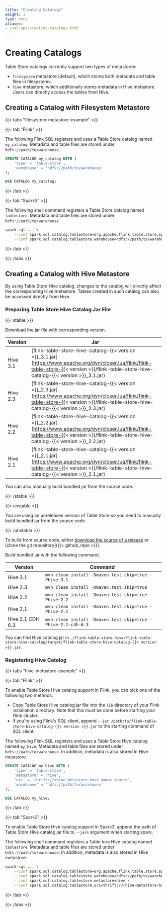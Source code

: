 ```yaml
---
title: "Creating Catalogs"
weight: 1
type: docs
aliases:
- /sql-api/creating-catalogs.html
---
```

<!--
Licensed to the Apache Software Foundation (ASF) under one
or more contributor license agreements.  See the NOTICE file
distributed with this work for additional information
regarding copyright ownership.  The ASF licenses this file
to you under the Apache License, Version 2.0 (the
"License"); you may not use this file except in compliance
with the License.  You may obtain a copy of the License at

  http://www.apache.org/licenses/LICENSE-2.0

Unless required by applicable law or agreed to in writing,
software distributed under the License is distributed on an
"AS IS" BASIS, WITHOUT WARRANTIES OR CONDITIONS OF ANY
KIND, either express or implied.  See the License for the
specific language governing permissions and limitations
under the License.
-->

# Creating Catalogs

Table Store catalogs currently support two types of metastores:

* `filesystem` metastore (default), which stores both metadata and table files in filesystems.
* `hive` metastore, which additionally stores metadata in Hive metastore. Users can directly access the tables from Hive.

## Creating a Catalog with Filesystem Metastore

{{< tabs "filesystem-metastore-example" >}}

{{< tab "Flink" >}}

The following Flink SQL registers and uses a Table Store catalog named `my_catalog`. Metadata and table files are stored under `hdfs://path/to/warehouse`.

```sql
CREATE CATALOG my_catalog WITH (
    'type' = 'table-store',
    'warehouse' = 'hdfs://path/to/warehouse'
);

USE CATALOG my_catalog;
```

{{< /tab >}}

{{< tab "Spark3" >}}

The following shell command registers a Table Store catalog named `tablestore`. Metadata and table files are stored under `hdfs://path/to/warehouse`.

```bash
spark-sql ... \
    --conf spark.sql.catalog.tablestore=org.apache.flink.table.store.spark.SparkCatalog \
    --conf spark.sql.catalog.tablestore.warehouse=hdfs://path/to/warehouse
```

{{< /tab >}}

{{< /tabs >}}

## Creating a Catalog with Hive Metastore

By using Table Store Hive catalog, changes to the catalog will directly affect the corresponding Hive metastore. Tables created in such catalog can also be accessed directly from Hive.

### Preparing Table Store Hive Catalog Jar File

{{< stable >}}

Download the jar file with corresponding version.

| Version | Jar |
|---|---|
| Hive 3.1 | [flink-table-store-hive-catalog-{{< version >}}_3.1.jar](https://www.apache.org/dyn/closer.lua/flink/flink-table-store-{{< version >}}/flink-table-store-hive-catalog-{{< version >}}_3.1.jar) |
| Hive 2.3 | [flink-table-store-hive-catalog-{{< version >}}_2.3.jar](https://www.apache.org/dyn/closer.lua/flink/flink-table-store-{{< version >}}/flink-table-store-hive-catalog-{{< version >}}_2.3.jar) |
| Hive 2.2 | [flink-table-store-hive-catalog-{{< version >}}_2.2.jar](https://www.apache.org/dyn/closer.lua/flink/flink-table-store-{{< version >}}/flink-table-store-hive-catalog-{{< version >}}_2.2.jar) |
| Hive 2.1 | [flink-table-store-hive-catalog-{{< version >}}_2.1.jar](https://www.apache.org/dyn/closer.lua/flink/flink-table-store-{{< version >}}/flink-table-store-hive-catalog-{{< version >}}_2.1.jar) |

You can also manually build bundled jar from the source code.

{{< /stable >}}

{{< unstable >}}

You are using an unreleased version of Table Store so you need to manually build bundled jar from the source code.

{{< /unstable >}}

To build from source code, either [download the source of a release](https://flink.apache.org/downloads.html) or [clone the git repository]({{< github_repo >}}).

Build bundled jar with the following command.

| Version | Command |
|---|---|
| Hive 3.1 | `mvn clean install -Dmaven.test.skip=true -Phive-3.1` |
| Hive 2.3 | `mvn clean install -Dmaven.test.skip=true` |
| Hive 2.2 | `mvn clean install -Dmaven.test.skip=true -Phive-2.2` |
| Hive 2.1 | `mvn clean install -Dmaven.test.skip=true -Phive-2.1` |
| Hive 2.1 CDH 6.3 | `mvn clean install -Dmaven.test.skip=true -Phive-2.1-cdh-6.3` |

You can find Hive catalog jar in `./flink-table-store-hive/flink-table-store-hive-catalog/target/flink-table-store-hive-catalog-{{< version >}}.jar`.

### Registering Hive Catalog

{{< tabs "hive-metastore-example" >}}

{{< tab "Flink" >}}

To enable Table Store Hive catalog support in Flink, you can pick one of the following two methods.

* Copy Table Store Hive catalog jar file into the `lib` directory of your Flink installation directory. Note that this must be done before starting your Flink cluster.
* If you're using Flink's SQL client, append `--jar /path/to/flink-table-store-hive-catalog-{{< version >}}.jar` to the starting command of SQL client.

The following Flink SQL registers and uses a Table Store Hive catalog named `my_hive`. Metadata and table files are stored under `hdfs://path/to/warehouse`. In addition, metadata is also stored in Hive metastore.

```sql
CREATE CATALOG my_hive WITH (
    'type' = 'table-store',
    'metastore' = 'hive',
    'uri' = 'thrift://<hive-metastore-host-name>:<port>',
    'warehouse' = 'hdfs://path/to/warehouse'
);

USE CATALOG my_hive;
```

{{< /tab >}}

{{< tab "Spark3" >}}

To enable Table Store Hive catalog support in Spark3, append the path of Table Store Hive catalog jar file to `--jars` argument when starting spark.

The following shell command registers a Table tore Hive catalog named `tablestore`. Metadata and table files are stored under `hdfs://path/to/warehouse`. In addition, metadata is also stored in Hive metastore.

```bash
spark-sql ... \
    --conf spark.sql.catalog.tablestore=org.apache.flink.table.store.spark.SparkCatalog \
    --conf spark.sql.catalog.tablestore.warehouse=hdfs://path/to/warehouse \
    --conf spark.sql.catalog.tablestore.metastore=hive \
    --conf spark.sql.catalog.tablestore.uri=thrift://<hive-metastore-host-name>:<port>
```

{{< /tab >}}

{{< /tabs >}}